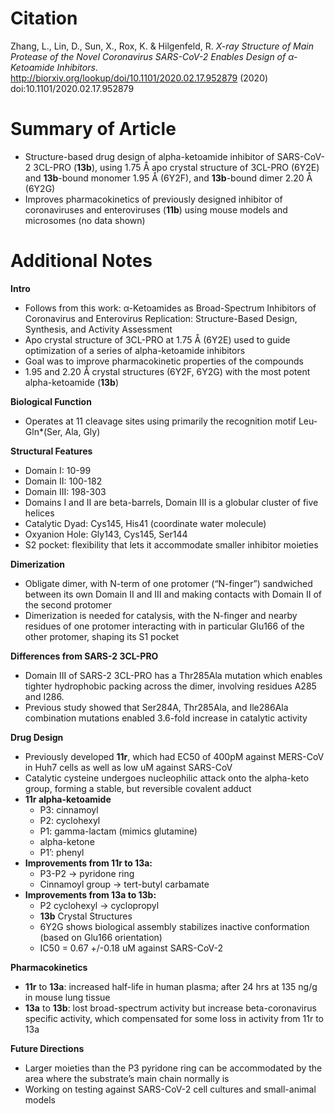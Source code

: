 # **Citation**
Zhang, L., Lin, D., Sun, X., Rox, K. & Hilgenfeld, R. *X-ray Structure of Main Protease of the Novel Coronavirus SARS-CoV-2 Enables Design of α-Ketoamide Inhibitors*. http://biorxiv.org/lookup/doi/10.1101/2020.02.17.952879 (2020) doi:10.1101/2020.02.17.952879

# **Summary of Article**
* Structure-based drug design of alpha-ketoamide inhibitor of SARS-CoV-2 3CL-PRO (**13b**), using 1.75 Å apo crystal structure of 3CL-PRO (6Y2E) and **13b**-bound monomer 1.95 Å (6Y2F), and **13b**-bound dimer 2.20 Å (6Y2G)
* Improves pharmacokinetics of previously designed inhibitor of coronaviruses and  enteroviruses (**11b**) using mouse models and microsomes (no data shown)

# **Additional Notes**
**Intro**
* Follows from this work: α-Ketoamides as Broad-Spectrum Inhibitors of Coronavirus and Enterovirus Replication: Structure-Based Design, Synthesis, and Activity Assessment
* Apo crystal structure of 3CL-PRO at 1.75 Å (6Y2E) used to guide optimization of a series of alpha-ketoamide inhibitors
* Goal was to improve pharmacokinetic properties of the compounds
* 1.95 and 2.20 Å crystal structures (6Y2F, 6Y2G) with the most potent alpha-ketoamide (**13b**)

**Biological Function**
* Operates at 11 cleavage sites using primarily the recognition motif Leu-Gln*(Ser, Ala, Gly)

**Structural Features**
* Domain I: 10-99
* Domain II: 100-182
* Domain III: 198-303
* Domains I and II are beta-barrels, Domain III is a globular cluster of five helices
* Catalytic Dyad: Cys145, His41 (coordinate water molecule)
* Oxyanion Hole: Gly143, Cys145, Ser144
* S2 pocket: flexibility that lets it accommodate smaller inhibitor moieties

**Dimerization**
* Obligate dimer, with N-term of one protomer (“N-finger”) sandwiched between its own Domain II and III and making contacts with Domain II of the second protomer
* Dimerization is needed for catalysis, with the N-finger and nearby residues of one protomer interacting with in particular Glu166 of the other protomer, shaping its S1 pocket

**Differences from SARS-2 3CL-PRO**
* Domain III of SARS-2 3CL-PRO has a Thr285Ala mutation which enables tighter hydrophobic packing across the dimer, involving residues A285 and I286.
* Previous study showed that Ser284A, Thr285Ala, and Ile286Ala combination mutations enabled 3.6-fold increase in catalytic activity

**Drug Design**
* Previously developed **11r**, which had EC50 of 400pM against MERS-CoV in Huh7 cells as well as low uM against SARS-CoV
* Catalytic cysteine undergoes nucleophilic attack onto the alpha-keto group, forming a stable, but reversible covalent adduct
* **11r alpha-ketoamide**
  - P3: cinnamoyl
  - P2: cyclohexyl
  - P1: gamma-lactam (mimics glutamine)
  - alpha-ketone
  - P1’: phenyl
* **Improvements from 11r to 13a:**
  - P3-P2 → pyridone ring
  - Cinnamoyl group → tert-butyl carbamate
* **Improvements from 13a to 13b:**
  - P2 cyclohexyl → cyclopropyl
  - **13b** Crystal Structures
  - 6Y2G shows biological assembly stabilizes inactive conformation (based on Glu166 orientation)
  - IC50 = 0.67 +/-0.18 uM against SARS-CoV-2

**Pharmacokinetics**
* **11r** to **13a**: increased half-life in human plasma; after 24 hrs at 135 ng/g in mouse lung tissue
* **13a** to **13b**: lost broad-spectrum activity but increase beta-coronavirus specific activity, which compensated for some loss in activity from 11r to 13a

**Future Directions**
* Larger moieties than the P3 pyridone ring can be accommodated by the area where the substrate’s main chain normally is
* Working on testing against SARS-CoV-2 cell cultures and small-animal models
